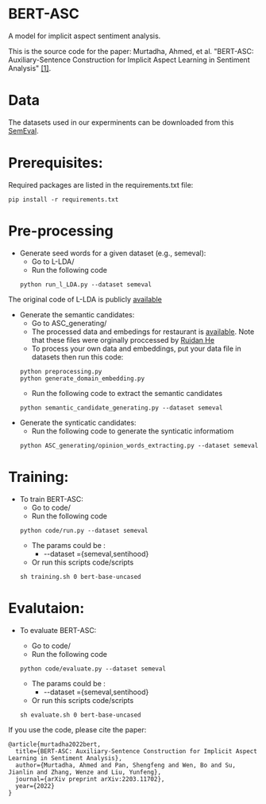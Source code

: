 
 # BERT-ASC 
 A model for implicit aspect sentiment analysis.
 
 This is the source code for the paper: Murtadha, Ahmed, et al. "BERT-ASC: Auxiliary-Sentence Construction for Implicit Aspect Learning in Sentiment Analysis" [[1]](https://arxiv.org/abs/2203.11702). 
 

 

# Data



The datasets used in our experminents can be downloaded from this [SemEval](https://alt.qcri.org/semeval2014/task4/index.php?id=data-and-tools). 

# Prerequisites:
Required packages are listed in the requirements.txt file:

```
pip install -r requirements.txt
```
# Pre-processing

* Generate seed words for a given dataset (e.g., semeval): 
	* Go to L-LDA/  
	* Run the following code
	```
	python run_l_LDA.py --dataset semeval
	```
The original code of L-LDA is publicly [available](https://github.com/JoeZJH/Labeled-LDA-Python) 
* Generate the semantic candidates: 
	* Go to  ASC_generating/  
	* The processed data and embedings for restaurant is [available](https://drive.google.com/file/d/1L4LRi3BWoCqJt5h45J2GIAW9eP_zjiNc/view). Note that these files were orginally proccessed by [Ruidan He](https://github.com/ruidan/Unsupervised-Aspect-Extraction)
	* To process your own data and embeddings, put your data file in datasets then run this code:
	```
	python preprocessing.py
	python generate_domain_embedding.py	
	```
	* Run the following code to extract the semantic candidates
	```
	python semantic_candidate_generating.py --dataset semeval
	```
* Generate the synticatic candidates: 
	* Run the following code to generate the synticatic informatiom
	```
	python ASC_generating/opinion_words_extracting.py --dataset semeval
	```



# Training: 
* To train  BERT-ASC: 
	* Go to  code/
	* Run the following code 
	```
	python code/run.py --dataset semeval 
	```
	* The params could be :
		- --dataset =\{semeval,sentihood\}	
	* Or run  this scripts  code/scripts
   	```
	sh training.sh 0 bert-base-uncased 
	```
# Evalutaion: 	
* To evaluate  BERT-ASC:
	* Go to  code/  
	* Run the following code 
	```
	python code/evaluate.py --dataset semeval
	```
	* The params could be :
		- --dataset =\{semeval,sentihood\}	
	* Or run  this scripts  code/scripts

  	```
	sh evaluate.sh 0 bert-base-uncased 
	```	

 If you use the code,  please cite the paper: 
```
@article{murtadha2022bert,
  title={BERT-ASC: Auxiliary-Sentence Construction for Implicit Aspect Learning in Sentiment Analysis},
  author={Murtadha, Ahmed and Pan, Shengfeng and Wen, Bo and Su, Jianlin and Zhang, Wenze and Liu, Yunfeng},
  journal={arXiv preprint arXiv:2203.11702},
  year={2022}
}
```
